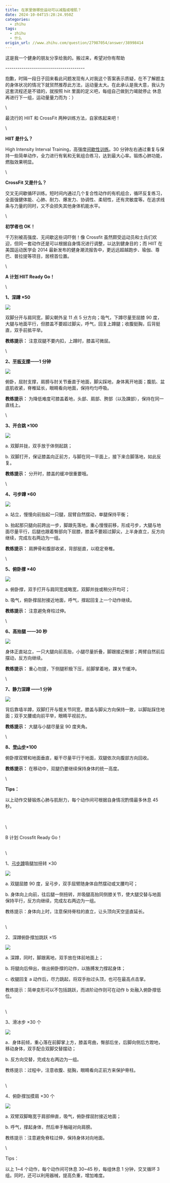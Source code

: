 ```yaml
---
title: 在家里做哪些运动可以减脂或增肌？
date: 2024-10-04T15:28:24.950Z
categories:
  - zhihu
tags:
  - zhihu
  - 什么
origin_url: //www.zhihu.com/question/27987054/answer/38998414
---
```

这是我一个健身的朋友分享给我的。搬过来，希望对你有帮助

\---------------------------------------

抱歉，时隔一段日子回来看此问题发现有人对我这个答案表示质疑，在不了解题主的身体状况的情况下就贸然推荐此方法，运动量太大。在此承认是我大意，我认为这套流程还是不错的，就按照 hiit 里面的定义吧，每组自己做到力竭就停止 休息再进行下一组，运动量量力而为：）

\


最流行的 HIIT 和 CrossFit 两种训练方法，自家练起来吧！

\


&#x20;**HIIT 是什么？**&#x20;

High Intensity Interval Training，高强度[间歇性训练](https://zhida.zhihu.com/search?content_id=10991315\&content_type=Answer\&match_order=1\&q=%E9%97%B4%E6%AD%87%E6%80%A7%E8%AE%AD%E7%BB%83\&zd_token=eyJhbGciOiJIUzI1NiIsInR5cCI6IkpXVCJ9.eyJpc3MiOiJ6aGlkYV9zZXJ2ZXIiLCJleHAiOjE3MjgyMjg0OTYsInEiOiLpl7TmrYfmgKforq3nu4MiLCJ6aGlkYV9zb3VyY2UiOiJlbnRpdHkiLCJjb250ZW50X2lkIjoxMDk5MTMxNSwiY29udGVudF90eXBlIjoiQW5zd2VyIiwibWF0Y2hfb3JkZXIiOjEsInpkX3Rva2VuIjpudWxsfQ.XuaPO_NsWQPwuooJm-aNmkkjINcbNcrY8am8c9ASvD8\&zhida_source=entity)。30 分钟左右通过重复与保持一些简单动作，全力进行有氧和无氧组合练习，达到最大心率。锻炼心肺功能，燃脂效果明显。

\


&#x20;**CrossFit 又是什么？**&#x20;

交叉无间歇循环训练。短时间内通过几个复合性动作的有机组合，循环反复练习，全面强健体能、心肺、耐力、爆发力、协调性、柔韧性，还有灵敏度等。在追求线条与力量的同时，又不会损失其他身体机能水平。

\


&#x20;**初学者也 OK！**&#x20;

千万别被高强度、无间歇这些词吓倒！像 Crossfit 虽然颇受运动员和士兵们欢迎，但同一套动作还是可以根据自身情况进行调整，以达到健身目的；而 HIIT 在美国运动医学会 2014 最新发布的健身潮流报告中，更远远超越跑步、瑜伽、尊巴、普拉提等项目，居榜首位置。

\


&#x20;**A 计划 HIIT Ready Go！**&#x20;

\


**1、深蹲 ×50**

![](https://pic1.zhimg.com/50/8e99b3f6fb9f3722f020ae20670e24f4_720w.jpg?source=2c26e567)

双脚分开与肩同宽，脚尖朝外呈 11 点 5 分方向；吸气，下蹲尽量至屈膝 90 度，大腿与地面平行，但膝盖不要超过脚尖，呼气，回复上蹲腿；收腹挺胸，后背挺直，双手前抵平举。

&#x20;**教练提示：** 注意双腿不要内扣，上蹲时，膝盖可微屈。

\


**2、[平板支撑](https://zhida.zhihu.com/search?content_id=10991315\&content_type=Answer\&match_order=1\&q=%E5%B9%B3%E6%9D%BF%E6%94%AF%E6%92%91\&zd_token=eyJhbGciOiJIUzI1NiIsInR5cCI6IkpXVCJ9.eyJpc3MiOiJ6aGlkYV9zZXJ2ZXIiLCJleHAiOjE3MjgyMjg0OTYsInEiOiLlubPmnb_mlK_mkpEiLCJ6aGlkYV9zb3VyY2UiOiJlbnRpdHkiLCJjb250ZW50X2lkIjoxMDk5MTMxNSwiY29udGVudF90eXBlIjoiQW5zd2VyIiwibWF0Y2hfb3JkZXIiOjEsInpkX3Rva2VuIjpudWxsfQ.FjBAaOU6noKq3SDMFNM0Y35l6SewMAMBdMKssqI-uIA\&zhida_source=entity)——1 分钟**

![](https://pica.zhimg.com/50/873281cf601e611b1141215e32ac967b_720w.jpg?source=2c26e567)

俯卧，屈肘支撑，肩膀与肘关节垂直于地面，脚尖踩地，身体离开地面；腹肌、盆底肌收紧，脊椎延长，眼睛看向地面，保持均匀呼吸。

&#x20;**教练提示：** 为降低难度可膝盖着地，头部、肩部、胯部（以及踝部），保持在同一直线上。

\


**3、开合跳 ×100**

![](https://pic1.zhimg.com/50/5507734c13e8f0c826e906f129324bc0_720w.jpg?source=2c26e567)

a. 双脚并拢，双手放于体侧起跳；

b. 双脚打开，保证膝盖向正前方，与脚在同一平面上，接下来合脚落地，如此反复。

&#x20;**教练提示：** 分开时，膝盖的缓冲很重要哦。

\


**4、弓步蹲 ×60**

![](https://picx.zhimg.com/50/2b12735efcd166df17d7f48b7e342667_720w.jpg?source=2c26e567)

a. 站立，慢慢向前抬起一只腿，屈臂自然摆动，单腿保持平衡；

b. 抬起那只腿向前跨出一步，脚跟先落地，重心慢慢前移，形成弓步，大腿与地面尽量平行，后腿也跟着臀部向下屈膝，膝盖不要超过脚尖，上半身直立，反方向继续，完成左右两边为一组。

&#x20;**教练提示：** 肩胛骨和腹部收紧，背部挺直，以稳定脊椎。

\


**5、俯卧撑 ×40**

![](https://pic1.zhimg.com/50/99c51868eb93ddd9a229cc4caa94011c_720w.jpg?source=2c26e567)

a. 俯卧撑，双手打开与肩同宽或略宽，双脚并拢或稍分开均可；

b. 吸气，俯卧撑屈肘接近地面，呼气，撑起回复上一个动作继续。

&#x20;**教练提示：** 注意避免脊柱过伸。

\


**6、高抬腿 ——30 秒**

![](https://picx.zhimg.com/50/a1054738b2a0ec5dd7ab85a6d606cc1a_720w.jpg?source=2c26e567)

身体正直站立，一只大腿向前高抬，小腿尽量折叠，脚跟接近臀部；两臂自然前后摆动，反方向继续。

&#x20;**教练提示：** 重心勿提，下侧腿积极下压，前脚掌着地，踝关节缓冲。

\


**7、静力深蹲 ——1 分钟**

![](https://picx.zhimg.com/50/v2-f6d932b86be9fcf995e7c6b39c551651_720w.jpg?source=2c26e567)

背后靠墙半蹲，双脚打开与髋关节同宽，膝盖与脚尖方向保持一致，以脚趾踩住地面；双手叉腰或向前平举，眼睛平视前方。

&#x20;**教练提示：** 大腿与小腿尽量呈 90 度夹角。

\


**8、[登山步](https://zhida.zhihu.com/search?content_id=10991315\&content_type=Answer\&match_order=1\&q=%E7%99%BB%E5%B1%B1%E6%AD%A5\&zd_token=eyJhbGciOiJIUzI1NiIsInR5cCI6IkpXVCJ9.eyJpc3MiOiJ6aGlkYV9zZXJ2ZXIiLCJleHAiOjE3MjgyMjg0OTYsInEiOiLnmbvlsbHmraUiLCJ6aGlkYV9zb3VyY2UiOiJlbnRpdHkiLCJjb250ZW50X2lkIjoxMDk5MTMxNSwiY29udGVudF90eXBlIjoiQW5zd2VyIiwibWF0Y2hfb3JkZXIiOjEsInpkX3Rva2VuIjpudWxsfQ.leeAxMQWqtUNdNBsnGwD6A-r-kubKbGMzYCVn8meNCI\&zhida_source=entity)×100**

俯卧撑双臂和地面垂直，躯干尽量平行于地面，双腿依次向腹部方向回收。

&#x20;**教练提示：** 在移动中，双腿仍要继续保持身体的统一高度。

\


&#x20;**Tips：**&#x20;

以上动作交替锻炼心肺与肌耐力，每个动作间可根据自身情况酌情最多休息 45 秒。

\
\
\


B 计划 Crossfit Ready Go！

\
\


1、[弓步蹲](https://zhida.zhihu.com/search?content_id=10991315\&content_type=Answer\&match_order=2\&q=%E5%BC%93%E6%AD%A5%E8%B9%B2\&zd_token=eyJhbGciOiJIUzI1NiIsInR5cCI6IkpXVCJ9.eyJpc3MiOiJ6aGlkYV9zZXJ2ZXIiLCJleHAiOjE3MjgyMjg0OTYsInEiOiLlvJPmraXoubIiLCJ6aGlkYV9zb3VyY2UiOiJlbnRpdHkiLCJjb250ZW50X2lkIjoxMDk5MTMxNSwiY29udGVudF90eXBlIjoiQW5zd2VyIiwibWF0Y2hfb3JkZXIiOjIsInpkX3Rva2VuIjpudWxsfQ.HNgEBzvTv6bgds9T49uyOESl_gQZeBVem98RYQ5UTgY\&zhida_source=entity)吸腿加扭转 ×30

![](https://picx.zhimg.com/50/6cd95e5183a55758d06362656086a7e5_720w.jpg?source=2c26e567)

a. 双腿屈膝 90 度，呈弓步，双手屈臂随身体自然摆动或叉腰均可；

b. 身体向上向前，往后腿一侧扭转，并吸腿高抬同侧膝关节，使大腿交替与地面保持平行，反方向继续，完成左右两边为一组。

教练提示：身体向上时，注意保持脊柱的直立，让头顶向天空竖直延长。

\
\


2、深蹲俯卧撑加跳跃 ×15

![](https://picx.zhimg.com/50/18c16200bd09a91f0b09925ead73eb97_720w.jpg?source=2c26e567)

a. 深蹲，同时，脚跟离地，双手放在体前地面上；

b. 将腿向后伸出，做出俯卧撑的动作，以胳膊发力撑起身体；

c. 收腿回复 a 动作后，尽力跳起，将双手抬过头顶，也可在最高点击掌。

教练提示：简单变形可以不包括跳跃，而进阶动作则可在动作 b 处融入俯卧撑低位。

\
\


3、滑冰步 ×30 个

![](https://pica.zhimg.com/50/08b36b7822097b938e6355324e66a035_720w.jpg?source=2c26e567)

a．身体前倾，重心落在前脚掌上方，膝盖弯曲，臀部后坐，后脚向侧后方蹬地，移动身体，双手配合双脚交替摆动；

b. 反方向交替，完成左右两边为一组。

教练提示：过程中，注意收腹、挺胸，眼睛看向正前方来保护脊柱。

\
\


4、俯卧撑加摸肩 ×30 个

![](https://pic1.zhimg.com/50/ace192690cb272974a8cb331efd2b8a2_720w.jpg?source=2c26e567)

a. 双臂双脚略宽于肩部伸直，吸气，俯卧撑屈肘接近地面；

b. 呼气，撑起身体，然后单手触碰对向肩膀。

教练提示：注意避免脊柱过伸，保持身体对向地面。

\


Tips：

以上 1\~4 个动作，每个动作间可休息 30\~45 秒，每组休息 1 分钟，交叉循环 3 组。同时，还可以利用器械，提高负重，增加难度。
